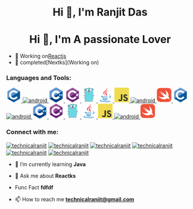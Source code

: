 <h1 align="center">Hi 👋, I'm Ranjit Das</h1>

<h1 align="center">Hi 👋, I'm A passionate Lover</h1>

- 🔭 Working on[Reactjs](https://prettier.io/)
- 🔭 completed[Nextks](Working on)


<h3 align="left">Languages and Tools:</h3> <p align="left"> <a href=https://www.cprogramming.com/ target="_blank" rel="noreferrer"> <img src=https://raw.githubusercontent.com/devicons/devicon/master/icons/c/c-original.svg alt="android" width="40" height="40"/> </a> <a href=https://clojure.org/ target="_blank" rel="noreferrer"> <img src=https://upload.wikimedia.org/wikipedia/commons/5/5d/Clojure_logo.svg alt="android" width="40" height="40"/> </a> <a href=https://www.w3schools.com/cpp/ target="_blank" rel="noreferrer"> <img src=https://raw.githubusercontent.com/devicons/devicon/master/icons/cplusplus/cplusplus-original.svg alt="android" width="40" height="40"/> </a> <a href=https://www.w3schools.com/cs/ target="_blank" rel="noreferrer"> <img src=https://raw.githubusercontent.com/devicons/devicon/master/icons/csharp/csharp-original.svg alt="android" width="40" height="40"/> </a> <a href=https://golang.org target="_blank" rel="noreferrer"> <img src=https://raw.githubusercontent.com/devicons/devicon/master/icons/go/go-original.svg alt="android" width="40" height="40"/> </a> <a href=https://www.java.com target="_blank" rel="noreferrer"> <img src=https://raw.githubusercontent.com/devicons/devicon/master/icons/java/java-original.svg alt="android" width="40" height="40"/> </a> <a href=https://developer.mozilla.org/en-US/docs/Web/JavaScript target="_blank" rel="noreferrer"> <img src=https://raw.githubusercontent.com/devicons/devicon/master/icons/javascript/javascript-original.svg alt="android" width="40" height="40"/> </a> <a href=https://developer.apple.com/library/archive/documentation/Cocoa/Conceptual/ProgrammingWithObjectiveC/Introduction/Introduction.html target="_blank" rel="noreferrer"> <img src=https://www.vectorlogo.zone/logos/apple_objectivec/apple_objectivec-icon.svg alt="android" width="40" height="40"/> </a> <a href=https://developer.apple.com/swift/ target="_blank" rel="noreferrer"> <img src=https://raw.githubusercontent.com/devicons/devicon/master/icons/swift/swift-original.svg alt="android" width="40" height="40"/> </a> <a href=https://www.cprogramming.com/ target="_blank" rel="noreferrer"> <img src=https://raw.githubusercontent.com/devicons/devicon/master/icons/c/c-original.svg alt="android" width="40" height="40"/> </a> <a href=https://clojure.org/ target="_blank" rel="noreferrer"> <img src=https://upload.wikimedia.org/wikipedia/commons/5/5d/Clojure_logo.svg alt="android" width="40" height="40"/> </a> <a href=https://www.w3schools.com/cpp/ target="_blank" rel="noreferrer"> <img src=https://raw.githubusercontent.com/devicons/devicon/master/icons/cplusplus/cplusplus-original.svg alt="android" width="40" height="40"/> </a> <a href=https://www.w3schools.com/cs/ target="_blank" rel="noreferrer"> <img src=https://raw.githubusercontent.com/devicons/devicon/master/icons/csharp/csharp-original.svg alt="android" width="40" height="40"/> </a> <a href=https://golang.org target="_blank" rel="noreferrer"> <img src=https://raw.githubusercontent.com/devicons/devicon/master/icons/go/go-original.svg alt="android" width="40" height="40"/> </a> <a href=https://www.java.com target="_blank" rel="noreferrer"> <img src=https://raw.githubusercontent.com/devicons/devicon/master/icons/java/java-original.svg alt="android" width="40" height="40"/> </a> <a href=https://developer.mozilla.org/en-US/docs/Web/JavaScript target="_blank" rel="noreferrer"> <img src=https://raw.githubusercontent.com/devicons/devicon/master/icons/javascript/javascript-original.svg alt="android" width="40" height="40"/> </a> <a href=https://developer.apple.com/library/archive/documentation/Cocoa/Conceptual/ProgrammingWithObjectiveC/Introduction/Introduction.html target="_blank" rel="noreferrer"> <img src=https://www.vectorlogo.zone/logos/apple_objectivec/apple_objectivec-icon.svg alt="android" width="40" height="40"/> </a> <a href=https://developer.apple.com/swift/ target="_blank" rel="noreferrer"> <img src=https://raw.githubusercontent.com/devicons/devicon/master/icons/swift/swift-original.svg alt="android" width="40" height="40"/> </a> </p>

<h3 align="left">Connect with me:</h3> <p align="left"> <a href=https://github.com/ target="blank"><img align="center" src=https://cdn.jsdelivr.net/npm/simple-icons@3.0.1/icons/github.svg alt="technicalranjit" height="30" width="40" /></a> <a href=https://dev.to/ target="blank"><img align="center" src=https://cdn.jsdelivr.net/npm/simple-icons@3.0.1/icons/dev-dot-to.svg alt="technicalranjit" height="30" width="40" /></a> <a href=https://linkedin.com/in/ target="blank"><img align="center" src=https://cdn.jsdelivr.net/npm/simple-icons@3.0.1/icons/linkedin.svg alt="technicalranjit" height="30" width="40" /></a> <a href=https://codepen.io/ target="blank"><img align="center" src=https://cdn.jsdelivr.net/npm/simple-icons@3.0.1/icons/codepen.svg alt="technicalranjit" height="30" width="40" /></a> <a href=https://stackoverflow.com/users/ target="blank"><img align="center" src=https://cdn.jsdelivr.net/npm/simple-icons@3.0.1/icons/stackoverflow.svg alt="technicalranjit" height="30" width="40" /></a> <a href=https://kaggle.com/ target="blank"><img align="center" src=https://cdn.jsdelivr.net/npm/simple-icons@3.0.1/icons/kaggle.svg alt="technicalranjit" height="30" width="40" /></a> </p>


- 🌱 I’m currently learning **Java**

- 💬 Ask me about **Reactks**

- Func Fact **fdfdf**

- 📫 How to reach me **technicalranjit@gmail.com**
